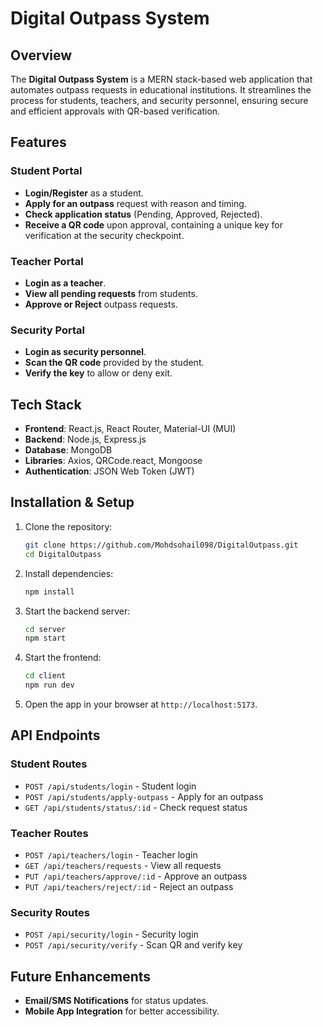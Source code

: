 # Digital Outpass System

## Overview
The **Digital Outpass System** is a MERN stack-based web application that automates outpass requests in educational institutions. It streamlines the process for students, teachers, and security personnel, ensuring secure and efficient approvals with QR-based verification.

## Features

### Student Portal
- **Login/Register** as a student.
- **Apply for an outpass** request with reason and timing.
- **Check application status** (Pending, Approved, Rejected).
- **Receive a QR code** upon approval, containing a unique key for verification at the security checkpoint.

### Teacher Portal
- **Login as a teacher**.
- **View all pending requests** from students.
- **Approve or Reject** outpass requests.

### Security Portal
- **Login as security personnel**.
- **Scan the QR code** provided by the student.
- **Verify the key** to allow or deny exit.

## Tech Stack
- **Frontend**: React.js, React Router, Material-UI (MUI)
- **Backend**: Node.js, Express.js
- **Database**: MongoDB
- **Libraries**: Axios, QRCode.react, Mongoose
- **Authentication**: JSON Web Token (JWT)

## Installation & Setup

1. Clone the repository:
   ```sh
   git clone https://github.com/Mohdsohail098/DigitalOutpass.git
   cd DigitalOutpass
   ```

2. Install dependencies:
   ```sh
   npm install
   ```

3. Start the backend server:
   ```sh
   cd server
   npm start
   ```

4. Start the frontend:
   ```sh
   cd client
   npm run dev
   ```

5. Open the app in your browser at `http://localhost:5173`.

## API Endpoints

### Student Routes
- `POST /api/students/login` - Student login
- `POST /api/students/apply-outpass` - Apply for an outpass
- `GET /api/students/status/:id` - Check request status

### Teacher Routes
- `POST /api/teachers/login` - Teacher login
- `GET /api/teachers/requests` - View all requests
- `PUT /api/teachers/approve/:id` - Approve an outpass
- `PUT /api/teachers/reject/:id` - Reject an outpass

### Security Routes
- `POST /api/security/login` - Security login
- `POST /api/security/verify` - Scan QR and verify key

## Future Enhancements
- **Email/SMS Notifications** for status updates.
- **Mobile App Integration** for better accessibility.

